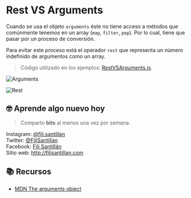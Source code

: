 # Rest VS Arguments

Cuando se usa el objeto `arguments` éste no tiene acceso a métodos que comúnmente tenemos en un array (`map`, `filter`, `pop`). Por lo cual, tiene que pasar por un proceso de conversión.

Para evitar este proceso está el operador `rest` que representa un número indefinido de argumentos como un array.

> Código utilizado en los ejemplos: [RestVSArguments.js](/BitCode/RestVSArguments/RestVSArguments.js).

![Arguments](./RestVSArguments-01.png)

![Rest](./RestVSArguments-02.png)

## 🤓 Aprende algo nuevo hoy

> Comparto **bits** al menos una vez por semana.

Instagram: [@fili.santillan](https://www.instagram.com/fili.santillan/)  
Twitter: [@FiliSantillan](https://twitter.com/FiliSantillan)  
Facebook: [Fili Santillán](https://www.facebook.com/FiliSantillan96/)  
Sitio web: http://filisantillan.com  

## 📚 Recursos

- [MDN The arguments object](https://developer.mozilla.org/en-US/docs/Web/JavaScript/Reference/Functions/arguments)

